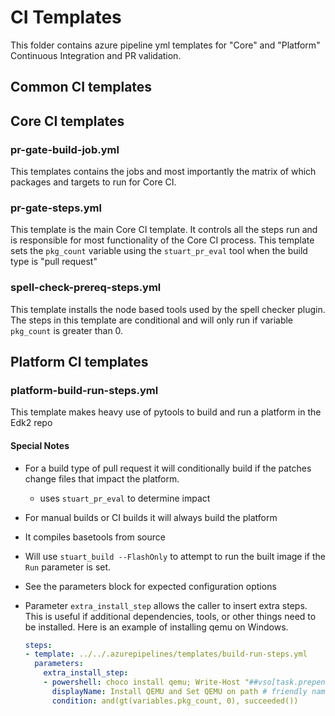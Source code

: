 # CI Templates

This folder contains azure pipeline yml templates for "Core" and "Platform" Continuous Integration and PR validation.

## Common CI templates

## Core CI templates

### pr-gate-build-job.yml

This templates contains the jobs and most importantly the matrix of which packages and
targets to run for Core CI.

### pr-gate-steps.yml

This template is the main Core CI template.  It controls all the steps run and is responsible for most functionality of the Core CI process.  This template sets
the `pkg_count` variable using the `stuart_pr_eval` tool when the
build type is "pull request"

### spell-check-prereq-steps.yml

This template installs the node based tools used by the spell checker plugin. The steps
in this template are conditional and will only run if variable `pkg_count` is greater than 0.

## Platform CI templates

### platform-build-run-steps.yml

This template makes heavy use of pytools to build and run a platform in the Edk2 repo

#### Special Notes

* For a build type of pull request it will conditionally build if the patches change files that impact the platform.
  * uses `stuart_pr_eval` to determine impact
* For manual builds or CI builds it will always build the platform
* It compiles basetools from source
* Will use `stuart_build --FlashOnly` to attempt to run the built image if the `Run` parameter is set.
* See the parameters block for expected configuration options
* Parameter `extra_install_step` allows the caller to insert extra steps.  This is useful if additional dependencies, tools, or other things need to be installed.  Here is an example of installing qemu on Windows.

    ``` yaml
    steps:
    - template: ../../.azurepipelines/templates/build-run-steps.yml
      parameters:
        extra_install_step:
        - powershell: choco install qemu; Write-Host "##vso[task.prependpath]c:\Program Files\qemu"
          displayName: Install QEMU and Set QEMU on path # friendly name displayed in the UI
          condition: and(gt(variables.pkg_count, 0), succeeded())
    ```
